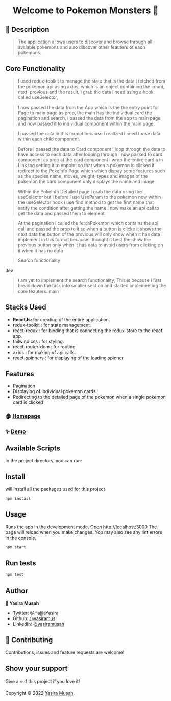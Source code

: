 <h1 align="center">Welcome to Pokemon Monsters 👋</h1>

## 📝 Description

  > The application allows users to discover and browse through all avalable pokemons and also discover other feauters of each pokemons. 

## Core Functionality 

<P>

  > I used redux-toolkit to manage the state that is the data i fetched from the pokemon api using axios, which is an object containing the count, next, previous and the result, i grab the data i need using a hook called useSelector, 

  > I now passed the data from the App which is the the entry point for Page  to main page as prop,
  the main has the individual card the pagination and search, i passed the data from the app to main page and now passed it to individual component within the main page. 
  
  > I passed the data in this format because i realized i need those data within each child component.

  > Before i passed the data to Card component i loop through the data to have access to each data after looping through i now passed to card component as prop
  at the card component i wrap the entire card a in Link tag setting it to enpoint so that when a pokemon is clicked it redirect to the PokeInfo Page which which dispay some features such as the species name, moves, weight, types and images of the pokemon the card component only displays the name and image.

  > Within the PokeInfo Detailed page i grab the data using the useSelector but i before i use UseParam to the pokemon 
  now within the useSelector hook i use find method to get the first name that satify the condition 
  after getting the name i now make an api call to get the data and passed them to element.

  >At the pagination i called the fetchPokemon which contains the api call and passed the prop to it so when a button is clicke it shows the next data
  the button of the provious will only show when it has data I implement in this format because i thought it best the show the previous button only when it has data to avoid users from clicking on it when it has no data

  > Search functionality 

</P>

 dev
<!-- ## Functionality Yet To Implement -->

<!-- > I am yet to implement the search functionality, -->
 <!-- This is because i first break down the task into smaller section and started implementing the core feauters. -->
> I am yet to implement the search functionality,
 This is because i first break down the task into smaller section and started implementing the core feauters.
 main

## Stacks Used

 * <strong> ReactJs: </strong> for creating of the entire application.
 * redux-toolkit : for state management. 
 * react-redux : for binding that is connecting the redux-store to the react app.
 * tailwind.css : for styling.
 * react-router-dom : for routing.
 * axios : for making of api calls.
 * react-spinners : for displaying of the loading spinner

## Features

  * Pagination  
  * Displaying of individual pokemon cards
  * Redirecting to the detailed page of the pokemon when a single pokemon card is clicked


<!-- ### 🏠 [Homepage](https://github.com/yasiramus/pokemon.git) -->
### 🏠 [Homepage](App)

### ✨ [Demo](http://pokemon-eta-black.vercel.app/)

## Available Scripts
<p>In the project directory, you can run:</p>

## Install

<p>will install all the packages used for this project</p>

```sh
npm install
```

## Usage

  <p>Runs the app in the development mode. Open <a href="http://localhost:3000" target="_blank">http://localhost:3000</a> 
    The page will reload when you make changes. You may also see any lint errors in the console.
  </p>

```sh
npm start
```

## Run tests

```sh
npm test
```

## Author

👤 **Yasira Musah**

* Twitter: [@HajjiaYasira](https://twitter.com/HajjiaYasira)
* Github: [@yasiramus](https://github.com/yasiramus)
* LinkedIn: [@yasiramusah](https://linkedin.com/in/yasiramusah)

## 🤝 Contributing

Contributions, issues and feature requests are welcome!

## Show your support

Give a ⭐️ if this project if you love  it!

Copyright © 2022 [Yasira Musah](https://github.com/yasiramus).
